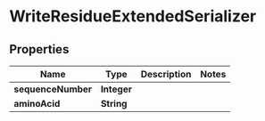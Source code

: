 
# WriteResidueExtendedSerializer

## Properties
Name | Type | Description | Notes
------------ | ------------- | ------------- | -------------
**sequenceNumber** | **Integer** |  | 
**aminoAcid** | **String** |  | 



